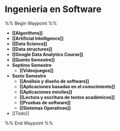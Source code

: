 # Ingenieria en Software
%% Begin Waypoint %%
- **[[Algorithms]]**
- **[[Artificial Intelligence]]**
- **[[Data Science]]**
- **[[Data structures]]**
- **[[Google Data Analytics Course]]**
- **[[Quinto Semestre]]**
- **Septimo Semestre**
	- **[[Videojuegos]]**
- **Sexto Semestre**
	- **[[Análisis y diseño de software]]**
	- **[[Aplicaciones basadas en el conocimiento]]**
	- **[[Aplicaciones móviles]]**
	- **[[Lectura y escritura de textos académicos]]**
	- **[[Pruebas de software]]**
	- **[[Sistemas Operativos]]**
- [[Todo]]

%% End Waypoint %%